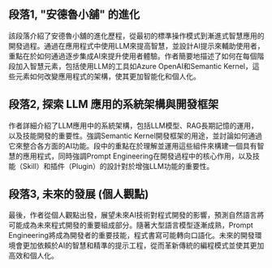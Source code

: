 ## 段落1, "安德魯小舖" 的進化
該段落介紹了安德魯小舖的進化歷程，從最初的標準操作模式到漸進式智慧應用的開發過程。通過在應用程式中使用LLM來提高智慧，並設計AI提示來輔助使用者，重點在於如何通過逐步集成AI來提升使用者體驗。作者簡要地描述了如何在每個階段加入智慧元素，包括使用LLM的工具如Azure OpenAI和Semantic Kernel，這些元素如何改變應用程式的架構，使其更加智能化和個人化。

## 段落2, 探索 LLM 應用的系統架構與開發框架
作者詳細介紹了LLM應用中的系統架構，包括LLM模型、RAG長期記憶的運用，以及技能開發的重要性。強調Semantic Kernel開發框架的用途，並討論如何通過它來整合各方面的AI功能。段中的重點在於理解並運用這些組件來構建一個具有智慧的應用程式，同時強調Prompt Engineering在開發過程中的核心作用，以及技能（Skill）和插件（Plugin）的設計對於增強LLM功能的重要性。

## 段落3, 未來的發展 (個人觀點)
最後，作者從個人觀點出發，展望未來AI技術對程式開發的影響，預測自然語言將可能成為未來程式開發的重要組成部分。隨著大型語言模型逐漸成熟，Prompt Engineering將成為開發者的重要技能，程式書寫可能轉向口語化。未來的開發環境會更加依賴於AI的智慧和精準的提示工程，從而革新傳統的編程模式並使其更加高效和個人化。